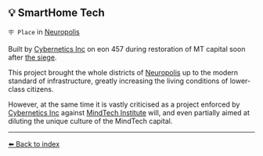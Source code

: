 ## 💡 SmartHome Tech

`🪧 Place` in [Neuropolis](../refs/neuropolis.md)

Built by [Cybernetics Inc](../refs/cybernetics_inc.md) on eon 457 during restoration of MT capital soon after [the siege](../timeline/eon0384.md).

This project brought the whole districts of [Neuropolis](../refs/neuropolis.md) up to the modern standard of infrastructure, greatly increasing the living conditions of lower-class citizens.

However, at the same time it is vastly criticised as a project enforced by [Cybernetics Inc](../refs/cybernetics_inc.md) against [MindTech Institute](../refs/mindtech_institute.md) will, and even partially aimed at diluting the unique culture of the MindTech capital.


----------
[⬅️ Back to index](/index.md#39b0_s)